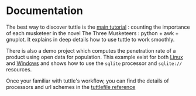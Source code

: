 # Documentation


The best way to discover tuttle is the [main tutorial](tutorial_musketeers/tutorial.md) : counting the importance of each musketeer in the novel
The Three Musketeers : python + awk + gnuplot. It explains in deep details how to use tuttle to work smoothly.

There is also a demo project which computes the penetration rate of a product using open data for population. This
example exist for both [Linux](exemples/sales_linux) and [Windows](exemples/sales_windows) and shows how to use the `sqlite` processor
and `sqlite://` resources.

Once your familiar with tuttle's workflow, you can find the details of processors and url schemes in the
[tuttlefile reference](reference/tuttlefile_reference.md)